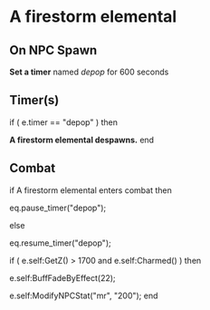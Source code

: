 # A firestorm elemental


## On NPC Spawn

**Set a timer** named *depop* for 600 seconds


## Timer(s)

if ( e.timer == "depop" ) then


**A firestorm elemental despawns.**
end



## Combat

if  A firestorm elemental enters combat  then


eq.pause_timer("depop");

else


eq.resume_timer("depop");





if ( e.self:GetZ() > 1700 and e.self:Charmed() ) then


e.self:BuffFadeByEffect(22);


e.self:ModifyNPCStat("mr", "200");
end
